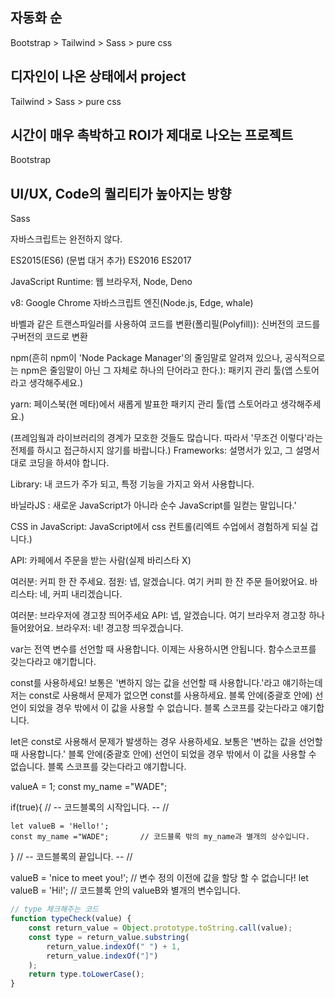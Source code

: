 




## 자동화 순
Bootstrap > Tailwind > Sass > pure css

## 디자인이 나온 상태에서 project
Tailwind > Sass > pure css

## 시간이 매우 촉박하고 ROI가 제대로 나오는 프로젝트
Bootstrap

## UI/UX, Code의 퀄리티가 높아지는 방향
Sass




자바스크립트는 완전하지 않다.

ES2015(ES6) (문법 대거 추가)
ES2016
ES2017

JavaScript Runtime: 웹 브라우저, Node, Deno

v8: Google Chrome 자바스크립트 엔진(Node.js, Edge, whale)

바벨과 같은 트랜스파일러를 사용하여 코드를 변환(폴리필(Polyfill)): 신버전의 코드를 구버전의 코드로 변환

npm(흔히 npm이 'Node Package Manager'의 줄임말로 알려져 있으나, 공식적으로는 npm은 줄임말이 아닌 그 자체로 하나의 단어라고 한다.): 패키지 관리 툴(앱 스토어라고 생각해주세요.)

yarn: 페이스북(현 메타)에서 새롭게 발표한 패키지 관리 툴(앱 스토어라고 생각해주세요.)

(프레임웤과 라이브러리의 경계가 모호한 것들도 많습니다. 따라서 '무조건 이렇다'라는 전제를 하시고 접근하시지 않기를 바랍니다.)
Frameworks: 설명서가 있고, 그 설명서대로 코딩을 하셔야 합니다. 
 
Library: 내 코드가 주가 되고, 특정 기능을 가지고 와서 사용합니다.

바닐라JS : 새로운 JavaScript가 아니라 순수 JavaScript를 일컫는 말입니다.'

CSS in JavaScript: JavaScript에서 css 컨트롤(리엑트 수업에서 경험하게 되실 겁니다.)






API: 카페에서 주문을 받는 사람(실제 바리스타 X)

여러분: 커피 한 잔 주세요.
점원: 넵, 알겠습니다. 여기 커피 한 잔 주문 들어왔어요.
바리스타: 네, 커피 내리겠습니다.

여러분: 브라우저에 경고창 띄어주세요
API: 넵, 알겠습니다. 여기 브라우저 경고창 하나 들어왔어요.
브라우저: 네! 경고창 띄우겠습니다.








var는 전역 변수를 선언할 때 사용합니다. 이제는 사용하시면 안됩니다. 함수스코프를 갖는다라고 얘기합니다.

const를 사용하세요! 보통은 '변하지 않는 값을 선언할 때 사용합니다.'라고 얘기하는데 저는 const로 사용해서 문제가 없으면 const를 사용하세요. 블록 안에(중괄호 안에) 선언이 되었을 경우 밖에서 이 값을 사용할 수 없습니다. 블록 스코프를 갖는다라고 얘기합니다.

let은 const로 사용해서 문제가 발생하는 경우 사용하세요. 보통은 '변하는 값을 선언할 때 사용합니다.' 블록 안에(중괄호 안에) 선언이 되었을 경우 밖에서 이 값을 사용할 수 없습니다. 블록 스코프를 갖는다라고 얘기합니다.





valueA = 1;
const my_name ="WADE";

if(true){ // -- 코드블록의 시작입니다. -- //

    let valueB = 'Hello!';
    const my_name ="WADE";       // 코드블록 밖의 my_name과 별개의 상수입니다.

} // -- 코드블록의 끝입니다. -- //

valueB = 'nice to meet you!';  // 변수 정의 이전에 값을 할당 할 수 없습니다!
let valueB = 'Hi!';            // 코드블록 안의 valueB와 별개의 변수입니다.



```js
// type 체크해주는 코드
function typeCheck(value) {
    const return_value = Object.prototype.toString.call(value);
    const type = return_value.substring(
        return_value.indexOf(" ") + 1,
        return_value.indexOf("]")
    );
    return type.toLowerCase();
}
```
